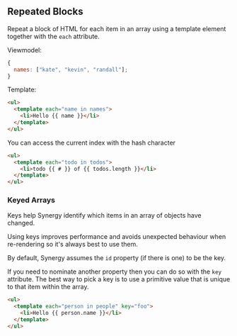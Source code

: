 ## Repeated Blocks

Repeat a block of HTML for each item in an array using a template element together with the `each` attribute.

Viewmodel:

```js
{
  names: ["kate", "kevin", "randall"];
}
```

Template:

```html
<ul>
  <template each="name in names">
    <li>Hello {{ name }}</li>
  </template>
</ul>
```

You can access the current index with the hash
character

```html
<ul>
  <template each="todo in todos">
    <li>todo {{ # }} of {{ todos.length }}</li>
  </template>
</ul>
```

### Keyed Arrays

Keys help Synergy identify which items in an array of objects
have changed.

Using keys improves performance and
avoids unexpected behaviour when re-rendering so it's always best to use them.

By default, Synergy assumes the `id` property (if there is one) to be the key.

If you need to nominate another property then you can do so with the `key` attribute. The best way to pick a key is to use a primitive value that is unique to that item within the array.

```html
<ul>
  <template each="person in people" key="foo">
    <li>Hello {{ person.name }}</li>
  </template>
</ul>
```
